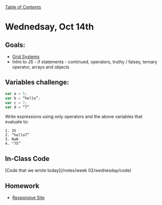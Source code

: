[Table of Contents](/README.md)

# Wednedsay, Oct 14th

## Goals:
* [Grid Systems](/units/grid-systems)
* Intro to JS  - if statements - continued, operators, truthy / falsey, ternary operator, arrays and objects

## Variables challenge:

```js
var a = 5;
var b = “hello”;
var c = 7;
var d = “7”
```

Write expressions using only operators and the above variables that evaluate to:

```
1. 35
2. “hello7”
3. NaN
4. "75”
```

## In-Class Code
[Code that we wrote today](/notes/week 02/wednesday/code)

## Homework

* [Responsive Site](https://github.com/theironyard-frontend-nashville/assignments/tree/cohort2/week02/wed)
